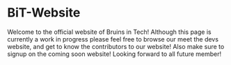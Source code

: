 # BiT-Website

Welcome to the official website of Bruins in Tech! Although this page is currently a work in progress please feel free to browse our meet the devs website, and get to know the contributors to our website! Also make sure to signup on the coming soon website! Looking forward to all future member!